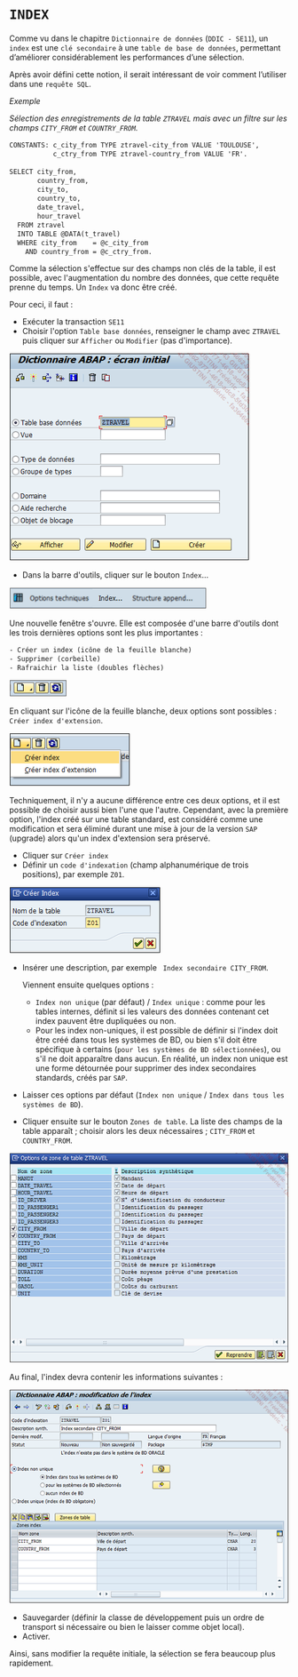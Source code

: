 # **`INDEX`**

Comme vu dans le chapitre `Dictionnaire de données` (`DDIC - SE11`), un `index` est une `clé secondaire` à une `table de base de données`, permettant d’améliorer considérablement les performances d’une sélection.

Après avoir défini cette notion, il serait intéressant de voir comment l’utiliser dans une `requête SQL`.

_Exemple_

_Sélection des enregistrements de la table `ZTRAVEL` mais avec un filtre sur les champs `CITY_FROM` et `COUNTRY_FROM`._

```JS
CONSTANTS: c_city_from TYPE ztravel-city_from VALUE 'TOULOUSE',
           c_ctry_from TYPE ztravel-country_from VALUE 'FR'.

SELECT city_from,
       country_from,
       city_to,
       country_to,
       date_travel,
       hour_travel
  FROM ztravel
  INTO TABLE @DATA(t_travel)
  WHERE city_from    = @c_city_from
    AND country_from = @c_ctry_from.
```

Comme la sélection s'effectue sur des champs non clés de la table, il est possible, avec l'augmentation du nombre des données, que cette requête prenne du temps. Un `Index` va donc être créé.

Pour ceci, il faut :

- Exécuter la transaction `SE11`
- Choisir l'option `Table base données`, renseigner le champ avec `ZTRAVEL` puis cliquer sur `Afficher` ou `Modifier` (pas d'importance).

![](../../99%20-%20Ressources/09_Instructions_dbtab%20-%2006%20-%2001%20-%2001.png)

- Dans la barre d'outils, cliquer sur le bouton `Index`...

![](../../99%20-%20Ressources/09_Instructions_dbtab%20-%2006%20-%2001%20-%2002.png)

Une nouvelle fenêtre s'ouvre. Elle est composée d'une barre d'outils dont les trois dernières options sont les plus importantes :

    - Créer un index (icône de la feuille blanche)
    - Supprimer (corbeille)
    - Rafraichir la liste (doubles flèches)

![](../../99%20-%20Ressources/09_Instructions_dbtab%20-%2006%20-%2001%20-%2003.png)

En cliquant sur l'icône de la feuille blanche, deux options sont possibles : `Créer index d'extension`.

![](../../99%20-%20Ressources/09_Instructions_dbtab%20-%2006%20-%2001%20-%2004.png)

Techniquement, il n'y a aucune différence entre ces deux options, et il est possible de choisir aussi bien l'une que l'autre. Cependant, avec la première option, l'index créé sur une table standard, est considéré comme une modification et sera éliminé durant une mise à jour de la version `SAP` (upgrade) alors qu'un index d'extension sera préservé.

- Cliquer sur `Créer index`
- Définir un `code d'indexation` (champ alphanumérique de trois positions), par exemple `Z01`.

![](../../99%20-%20Ressources/09_Instructions_dbtab%20-%2006%20-%2001%20-%2005.png)

- Insérer une description, par exemple ` Index secondaire CITY_FROM`.

  Viennent ensuite quelques options :

  - `Index non unique` (par défaut) / `Index unique` : comme pour les tables internes, définit si les valeurs des données contenant cet index pauvent être dupliquées ou non.
  - Pour les index non-uniques, il est possible de définir si l'index doit être créé dans tous les systèmes de BD, ou bien s'il doit être spécifique à certains (`pour les systèmes de BD sélectionnées`), ou s'il ne doit apparaître dans aucun. En réalité, un index non unique est une forme détournée pour supprimer des index secondaires standards, créés par `SAP`.

- Laisser ces options par défaut (`Index non unique` / `Index dans tous les systèmes de BD`).
- Cliquer ensuite sur le bouton `Zones de table`. La liste des champs de la table apparaît ; choisir alors les deux nécessaires ; `CITY_FROM` et `COUNTRY_FROM`.

![](../../99%20-%20Ressources/09_Instructions_dbtab%20-%2006%20-%2001%20-%2006.png)

Au final, l'index devra contenir les informations suivantes :

![](../../99%20-%20Ressources/09_Instructions_dbtab%20-%2006%20-%2001%20-%2007.png)

- Sauvegarder (définir la classe de développement puis un ordre de transport si nécessaire ou bien le laisser comme objet local).
- Activer.

Ainsi, sans modifier la requête initiale, la sélection se fera beaucoup plus rapidement.
